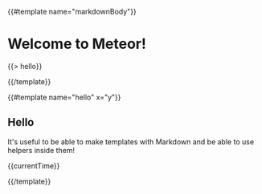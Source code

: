 {{#template name="markdownBody"}}

# Welcome to Meteor!

{{> hello}}

{{/template}}

{{#template name="hello" x="y"}}

## Hello

It's useful to be able to make templates with Markdown and be able to use
helpers inside them!

{{currentTime}}

{{/template}}
